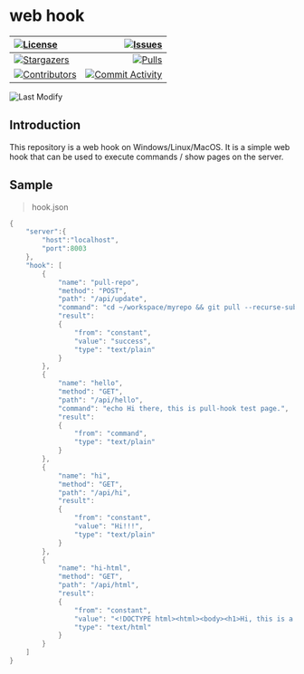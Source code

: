 # web hook

|[![License][license:badge]](/LICENSE)|[![Issues][issues:badge]][issues]|
|:------|------------------------------------------------:|
|[![Stargazers][stargazers:badge]][stargazers]|[![Pulls][pulls:badge]][pulls]|
|[![Contributors][contributors:badge]][contributors]|[![Commit Activity][commit-activity:badge]][commit-activity]|

![Last Modify][last-modify:badge]

## Introduction

This repository is a web hook on Windows/Linux/MacOS. It is a simple web hook that can be used to execute commands / show pages on the server.

## Sample
> hook.json
```cpp
{
    "server":{
        "host":"localhost",
        "port":8003
    },
    "hook": [
        {
            "name": "pull-repo",
            "method": "POST",
            "path": "/api/update",
            "command": "cd ~/workspace/myrepo && git pull --recurse-submodules",
            "result":
            {
                "from": "constant",
                "value": "success",
                "type": "text/plain"
            }
        },
        {
            "name": "hello",
            "method": "GET",
            "path": "/api/hello",
            "command": "echo Hi there, this is pull-hook test page.",
            "result":
            {
                "from": "command",
                "type": "text/plain"
            }
        },
        {
            "name": "hi",
            "method": "GET",
            "path": "/api/hi",
            "result":
            {
                "from": "constant",
                "value": "Hi!!!",
                "type": "text/plain"
            }
        },
        {
            "name": "hi-html",
            "method": "GET",
            "path": "/api/html",
            "result":
            {
                "from": "constant",
                "value": "<!DOCTYPE html><html><body><h1>Hi, this is a html page</h1></body></html>",
                "type": "text/html"
            }
        }
    ]
}
```

[last-modify:badge]: https://img.shields.io/badge/last_modify-2022--08--30_23:45:53-orange.svg?style=flat-square

[license:badge]: https://img.shields.io/github/license/Ohto-Ai/webhook?logo=github&style=flat-square

[issues:badge]: https://img.shields.io/github/issues/Ohto-Ai/webhook?logo=github&style=flat-square
[issues]: https://github.com/Ohto-Ai/webhook/issues

[stargazers:badge]: https://img.shields.io/github/stars/Ohto-Ai/webhook?logo=github&style=flat-square
[stargazers]: https://github.com/Ohto-Ai/webhook/stargazers

[pulls:badge]: https://img.shields.io/github/issues-pr/Ohto-Ai/webhook?logo=github&color=0088ff&style=flat-square
[pulls]: https://github.com/Ohto-Ai/webhook/pulls

[commit-activity:badge]: https://img.shields.io/github/commit-activity/m/Ohto-Ai/webhook?logo=github&style=flat-square
[commit-activity]: https://github.com/Ohto-Ai/webhook/pulse

[contributors:badge]: https://img.shields.io/github/contributors/Ohto-Ai/webhook?logo=github&style=flat-square
[contributors]: https://github.com/Ohto-Ai/webhook/contributors
